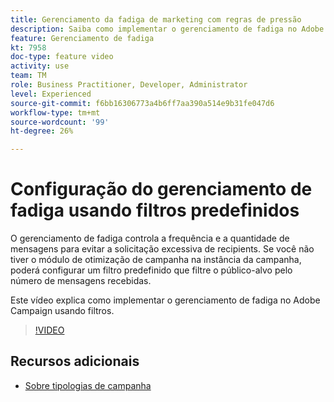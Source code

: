```yaml
---
title: Gerenciamento da fadiga de marketing com regras de pressão
description: Saiba como implementar o gerenciamento de fadiga no Adobe Campaign usando filtros.
feature: Gerenciamento de fadiga
kt: 7958
doc-type: feature video
activity: use
team: TM
role: Business Practitioner, Developer, Administrator
level: Experienced
source-git-commit: f6bb16306773a4b6ff7aa390a514e9b31fe047d6
workflow-type: tm+mt
source-wordcount: '99'
ht-degree: 26%

---
```



# Configuração do gerenciamento de fadiga usando filtros predefinidos

O gerenciamento de fadiga controla a frequência e a quantidade de mensagens para evitar a solicitação excessiva de recipients. Se você não tiver o módulo de otimização de campanha na instância da campanha, poderá configurar um filtro predefinido que filtre o público-alvo pelo número de mensagens recebidas.

Este vídeo explica como implementar o gerenciamento de fadiga no Adobe Campaign usando filtros.

>[!VIDEO](https://video.tv.adobe.com/v/25091?quality=12)

## Recursos adicionais

* [Sobre tipologias de campanha](https://experienceleague.adobe.com/docs/campaign-classic/using/orchestrating-campaigns/campaign-optimization/about-campaign-typologies.html?lang=en)

